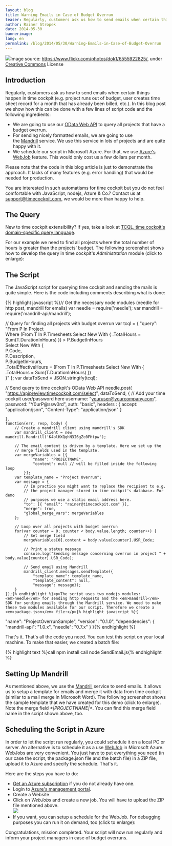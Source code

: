 ```yaml
---
layout: blog
title: Warning Emails in Case of Budget Overrun
teaser: Regularly, customers ask us how to send emails when certain things happen in time cockpit (e.g. project runs out of budget, user creates time sheet record for a month that has already been billed, etc.). In this blog post we show how this can be done with a few lines of script code and our OData Web API.
author: Rainer Stropek
date: 2014-05-30
bannerimage: 
lang: en
permalink: /blog/2014/05/30/Warning-Emails-in-Case-of-Budget-Overrun
---
```


<div class="imageCaption">
  <img src="{{site.baseurl}}/content/images/blog/2014/05/ProjectOverrunSample/ProjectOverrunTitle.jpg" />Image source: <a href="https://www.flickr.com/photos/angrylambie/3410110305/" target="_blank">https://www.flickr.com/photos/dok1/6555922825/</a>, under <a href="https://creativecommons.org/licenses/by/2.0/deed.de" target="_blank">Creative Commons</a> License</div><h2>Introduction</h2><p>Regularly, customers ask us how to send emails when certain things happen in time cockpit (e.g. project runs out of budget, user creates time sheet record for a month that has already been billed, etc.). In this blog post we show how this can be done with a few lines of script code and the following <span lang="EN-US">ingredients</span>:</p><ul>
  <li>We are going to use our <a href="http://www.timecockpit.com/blog/2014/04/27/Adding-Web-to-our-API" target="_blank">OData Web API</a> to query all projects that have a budget overrun.
</li>
  <li>For sending nicely formatted emails, we are going to use the <a href="http://mandrill.com/" target="_blank">Mandrill</a> service. We use this service in lots of projects and are quite happy with it.</li>
  <li>We schedule our script in Microsoft Azure. For that, we use <a href="http://azure.microsoft.com/en-us/documentation/articles/web-sites-create-web-jobs/" target="_blank">Azure's WebJob</a> feature. This would only cost us a few dollars per month.</li>
</ul><p>Please note that the code in this blog article is just to demonstrate the approach. It lacks of many features (e.g. error handling) that would be needed for production.</p><p class="showcase">You are interested in such automatisms for time cockpit but you do not feel comfortable with JavaScript, nodejs, Azure &amp; Co.? Contact us at <a href="mailto:support@timecockpit.com,">support@timecockpit.com,</a> we would be more than happy to help.</p><h2>The Query</h2><p>New to time cockpit extensibility? If yes, take a look at <a href="http://help.timecockpit.com/?topic=html/a7465f29-c739-4a14-bf5b-09821133dd9a.htm" target="_blank">TCQL, time cockpit's domain-specific query language</a>.</p><p>For our example we need to find all projects where the total number of hours is greater than the projects' budget. The following screenshot shows how to develop the query in time cockpit's <em>Administration</em> module (click to enlarge):</p><function name="Composite.Media.ImageGallery.Slimbox2">
  <param name="MediaImage" value="MediaArchive:44f8551b-b499-4b56-bc73-8192fecdc92f" />
  <param name="ThumbnailMaxWidth" value="800" />
  <param name="ThumbnailMaxHeight" value="800" />
  <param name="ImageMaxWidth" value="1920" />
  <param name="ImageMaxHeight" value="1280" />
</function><h2>The Script</h2><p>The JavaScript script for querying time cockpit and sending the mails is quite simple. Here is the code including comments describing what is done:</p>{% highlight javascript %}// Get the necessary node modules (needle for http post, mandrill for emails)
var needle = require('needle');
var mandrill = require('mandrill-api/mandrill');

// Query for finding all projects with budget overrun
var tcql = { 
    "query": "From P In Project \
        Where (From T In P.Timesheets Select New With { .TotalHours = Sum(T.DurationInHours) }) > P.BudgetInHours \
        Select New With { \
            P.Code, \
            P.Description, \
            P.BudgetInHours, \
            .TotalEffectiveHours = (From T In P.Timesheets Select New With { .TotalHours = Sum(T.DurationInHours) }) \
        }" };
var dataToSend = JSON.stringify(tcql);

// Send query to time cockpit's OData Web API
needle.post(
    "https://apipreview.timecockpit.com/select", 
    dataToSend,
    { 
        // Add your time cockpit user/password here
        username: "youruser@yourcompany.com", 
        password: "Y0urP@ssw0rd",
        auth: "basic",
        headers : {
            accept: "application/json",
            "Content-Type": "application/json"
        }
        
    },
    function(err, resp, body) {
        // Create a mandrill client using mandrill's SDK
        var mandrill_client = new mandrill.Mandrill('K4blHXQqhN3I6gZc0FHtpw');
        
        // The email content is driven by a template. Here we set up the
        // merge fields used in the template.
        var mergeVariables = [{
                "name": "PROJECTNAME",
                "content": null // will be filled inside the following loop
            }];
        var template_name = "Project Overrun";
        var message = {
            // In practice you might want to replace the recipient to e.g.
            // the project manager stored in time cockpit's database. For demo
            // purposes we use a static email address here.
            "to": [{ "email": "rainer@timecockpit.com" }],
            "merge": true,
            "global_merge_vars": mergeVariables
        };
        
        // Loop over all projects with budget overrun
        for(var counter = 0; counter < body.value.length; counter++) {
            // Set merge field
            mergeVariables[0].content = body.value[counter].USR_Code;

            // Print a status message
            console.log("Sending message concerning overrun in project " + body.value[counter].USR_Code);
    
            // Send email using Mandrill
            mandrill_client.messages.sendTemplate({
                "template_name": template_name, 
                "template_content": null, 
                "message": message});
        }
    });{% endhighlight %}<p>The script uses two nodejs modules: <em>needle</em> for sending http requests and the <em>mandrill</em> SDK for sending emails through the Mandrill service. We need to make these two modules available for our script. Therefore we create a <em>package.json</em> file:</p>{% highlight javascript %}{
  "name": "ProjectOverrunSample",
  "version": "0.1.0",
  "dependencies": {
    "mandrill-api": "1.0.x",
    "needle": "0.7.x"
  }
}{% endhighlight %}<p>That's it. That's all the code you need. You can test this script on your local machine. To make that easier, we created a batch file:</p>{% highlight text %}call npm install
call node SendEmail.js{% endhighlight %}<function name="Composite.Media.ImageGallery.Slimbox2">
  <param name="MediaImage" value="MediaArchive:1b26ebe3-9bcd-4843-b3ce-df2291f6f291" />
  <param name="ThumbnailMaxWidth" value="800" />
  <param name="ImageMaxWidth" value="1920" />
</function><h2>Setting Up Mandrill</h2><p>As mentioned above, we use the <a href="http://mandrill.com/">Mandrill</a> service to send emails. It allows us to setup a template for emails and merge it with data from time cockpit (similar to a mail merge in Microsoft Word). The following screenshot shows the sample template that we have created for this demo (click to enlarge). Note the merge field <em>*|PROJECTNAME|*</em>. You can find this merge field name in the script shown above, too.</p><function name="Composite.Media.ImageGallery.Slimbox2">
  <param name="MediaImage" value="MediaArchive:b906748b-2619-444f-a962-30604a20b2d8" />
  <param name="ThumbnailMaxWidth" value="800" />
  <param name="ImageMaxWidth" value="1920" />
</function><h2>Scheduling the Script in Azure</h2><p>In order to let the script run regularly, you could schedule it on a local PC or server. An alternative is to schedule it as a use <a href="http://azure.microsoft.com/en-us/documentation/articles/web-sites-create-web-jobs/" target="_blank">WebJob</a> in Microsoft Azure. WebJobs are very convenient. You just have to put everything you need (in our case the script, the package.json file and the batch file) in a ZIP file, upload it to Azure and specify the schedule. That's it.</p><p>Here are the steps you have to do:</p><ul>
  <li>
    <a href="http://azure.microsoft.com/en-us/pricing/free-trial/" target="_blank">Get an Azure subscription</a> if you do not already have one.</li>
  <li>Login to <a href="https://manage.windowsazure.com" target="_blank">Azure's management portal</a>.</li>
  <li>Create a Website
<br /><function name="Composite.Media.ImageGallery.Slimbox2"><param name="MediaImage" value="MediaArchive:c8fae3cf-db1b-49f1-b215-c39aceb063c1" /><param name="ThumbnailMaxWidth" value="800" /><param name="ImageMaxWidth" value="1920" /></function></li>
  <li>Click on <em>WebJobs</em> and create a new job. You will have to upload the ZIP file mentioned above.
<br /><img src="{{site.baseurl}}/content/images/blog/2014/05/ProjectOverrunSample/CreateWebJob.png" /></li>
  <li>If you want, you can setup a schedule for the WebJob. For debugging purposes you can run it on demand, too (click to enlarge):
<br /><function name="Composite.Media.ImageGallery.Slimbox2"><param name="MediaImage" value="MediaArchive:885ff480-2823-4225-bf77-ecdf5595d010" /><param name="ThumbnailMaxWidth" value="800" /><param name="ImageMaxWidth" value="1920" /></function></li>
</ul><p>Congratulations, mission completed. Your script will now run regularly and inform your project managers in case of budget overruns.</p>